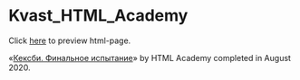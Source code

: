# Kvast_HTML_Academy

Click [here](https://uliana-s.github.io/kvast_htmlacademy/) to preview html-page.

«[Кексби. Финальное испытание](https://htmlacademy.ru/courses/345)» by HTML Academy completed in August 2020.
